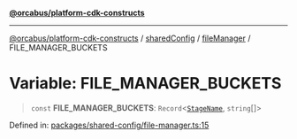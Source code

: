 [**@orcabus/platform-cdk-constructs**](../../../../../../README.md)

***

[@orcabus/platform-cdk-constructs](../../../../../../README.md) / [sharedConfig](../../../README.md) / [fileManager](../README.md) / FILE\_MANAGER\_BUCKETS

# Variable: FILE\_MANAGER\_BUCKETS

> `const` **FILE\_MANAGER\_BUCKETS**: `Record`\<[`StageName`](../../account/type-aliases/StageName.md), `string`[]\>

Defined in: [packages/shared-config/file-manager.ts:15](https://github.com/OrcaBus/platform-cdk-constructs/blob/main/packages/shared-config/file-manager.ts#L15)
